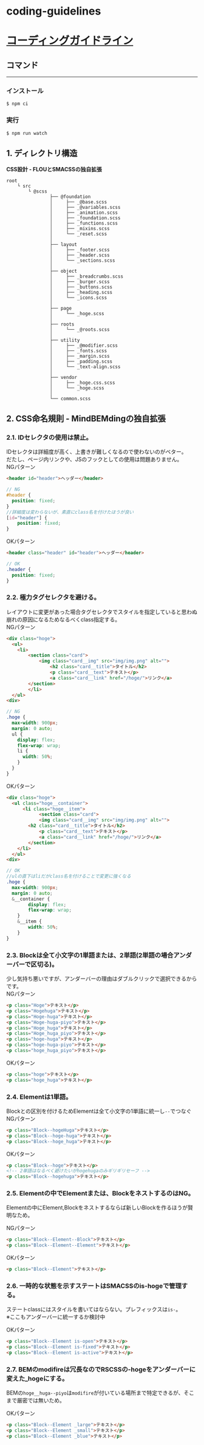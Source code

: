 # coding-guidelines
# <a href="https://hishohub.github.io/coding-guidelines/" target="_blank" rel="noopener noreferrer">コーディングガイドライン</a>

## コマンド
****

### インストール
```node
$ npm ci
```
### 実行
```node
$ npm run watch
```

## 1. ディレクトリ構造
**CSS設計 - FLOUとSMACSSの独自拡張**
```text
root
	└ src
		└ @scss
				├── @foundation
				│     ├── _@base.scss
				│     ├── _@variables.scss
				│     ├── _animation.scss
				│     ├── _foundation.scss
				│     ├── _functions.scss
				│     ├── _mixins.scss
				│     └── _reset.scss
				│
				├── layout
				│     ├── _footer.scss
				│     ├── _header.scss
				│     └── _sections.scss
				│
				├── object
				│     ├── _breadcrumbs.scss
				│     ├── _burger.scss
				│     ├── _buttons.scss
				│     ├── _heading.scss
				│     └── _icons.scss
				│
				├── page
				│     └── _hoge.scss
				│
				├── roots
				│     └── _@roots.scss
				│
				├── utility
				│     ├── _@modifier.scss
				│     ├── _fonts.scss
				│     ├── _margin.scss
				│     ├── _padding.scss
				│     └── _text-align.scss
				│
				├── vendor
				│     ├── _hoge.css.scss
				│     └── _hoge.scss
				│
				└── common.scss
```

## 2. CSS命名規則 - MindBEMdingの独自拡張

### 2.1. IDセレクタの使用は禁止。
IDセレクタは詳細度が高く、上書きが難しくなるので使わないのがベター。    
だたし、ページ内リンクや、JSのフックとしての使用は問題ありません。    
NGパターン
```html
<header id="header">ヘッダー</header>
```

```scss
// NG
#header {
  position: fixed;
}
//詳細度は変わらないが、素直にclass名を付けたほうが良い
[id="header"] {
	position: fixed;
}
```
OKパターン
```html
<header class="header" id="header">ヘッダー</header>
```

```scss
// OK
.header {
  position: fixed;
}
```

### 2.2. 極力タグセレクタを避ける。
レイアウトに変更があった場合タグセレクタでスタイルを指定していると思わぬ崩れの原因になるためなるべくclass指定する。   
NGパターン
```html
<div class="hoge">
  <ul>
    <li>
	  	<section class="card">
	   		<img class="card__img" src="img/img.png" alt="">
				<h2 class="card__title">タイトル</h2>
				<p class="card__text">テキスト</p>
				<a class="card__link" href="/hoge/">リンク</a>
	  	</section>
		</li>
  </ul>
<div>
```

```scss
// NG
.hoge {
  max-width: 900px;
  margin: 0 auto;
  ul {
    display: flex;
    flex-wrap: wrap;
    li {
	  width: 50%;
    }
  }
}
```
OKパターン
```html
<div class="hoge">
  <ul class="hoge__container">
	  <li class="hoge__item">
			<section class="card">
		  	<img class="card__img" src="img/img.png" alt="">
      	<h2 class="card__title">タイトル</h2>
		  	<p class="card__text">テキスト</p>
		  	<a class="card__link" href="/hoge/">リンク</a>
    	</section>
    </li>
  </ul>
<div>
```

```scss
// OK
//ulの直下はliだがclass名を付けることで変更に強くなる
.hoge {
  max-width: 900px;
  margin: 0 auto;
  &__container {
		display: flex;
		flex-wrap: wrap;
	}
	&__item {
		width: 50%;
	}
}
```

### 2.3. Blockは全て小文字の1単語または、2単語(2単語の場合アンダーバーで区切る)。
少し気持ち悪いですが、アンダーバーの理由はダブルクリックで選択できるからです。    
NGパターン
```html
<p class="Hoge">テキスト</p>
<p class="Hogehuga">テキスト</p>
<p class="Hoge-huga">テキスト</p>
<p class="Hoge-huga-piyo">テキスト</p>
<p class="Hoge_huga">テキスト</p>
<p class="Hoge_huga_piyo">テキスト</p>
<p class="hoge-huga">テキスト</p>
<p class="hoge-huga-piyo">テキスト</p>
<p class="hoge_huga_piyo">テキスト</p>
```
OKパターン
```html
<p class="hoge">テキスト</p>
<p class="hoge_huga">テキスト</p>
```

### 2.4. Elementは1単語。
Blockとの区別を付けるためElementは全て小文字の1単語に統一し`--`でつなぐ    
NGパターン
```html
<p class="Block--hogeHuga">テキスト</p>
<p class="Block--hoge-huga">テキスト</p>
<p class="Block--hoge_huga">テキスト</p>
```
OKパターン
```html
<p class="Block--hoge">テキスト</p>
<!-- 2単語はなるべく避けたいがhogehugaのみギリギリセーフ -->
<p class="Block--hogehuga">テキスト</p>
```

### 2.5. Elementの中でElementまたは、BlockをネストするのはNG。
Elementの中にElement,Blockをネストするならば新しいBlockを作るほうが賢明なため。    

NGパターン
```html
<p class="Block--Element--Block">テキスト</p>
<p class="Block--Element--Element">テキスト</p>
```
OKパターン
```html
<p class="Block--Element">テキスト</p>
```

### 2.6. 一時的な状態を示すステートはSMACSSのis-hogeで管理する。
ステートclassにはスタイルを書いてはならない。プレフィックスは`is-`。    
※ここもアンダーバーに統一するか検討中    

OKパターン
```html
<p class="Block--Element is-open">テキスト</p>
<p class="Block--Element is-fixed">テキスト</p>
<p class="Block--Element is-active">テキスト</p>
```

### 2.7. BEMのmodifireは冗長なのでRSCSSの-hogeをアンダーバーに変えた_hogeにする。
BEMの`hoge__huga--piyo`は`modifire`が付いている場所まで特定できるが、そこまで厳密では無いため。    


OKパターン
```html
<p class="Block--Element _large">テキスト</p>
<p class="Block--Element _small">テキスト</p>
<p class="Block--Element _blue">テキスト</p>
```
